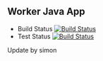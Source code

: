 ## Worker Java App
  * Build Status [![Build Status](http://34.132.153.39:8080/buildStatus/icon?job=instavote%2Fworker-build)](http://34.132.153.39:8080/job/instavote/job/worker-build/)
  * Test Status [![Build Status](http://34.132.153.39:8080/buildStatus/icon?job=instavote%2Fworker-test&subject=UnitTest)](http://34.132.153.39:8080/job/instavote/job/worker-test/)

Update by simon
